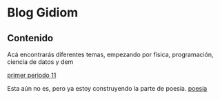 # Blog Gidiom

## Contenido
Acá encontrarás diferentes temas, empezando por física, programación, ciencia de datos y dem


[primer periodo 11](./11/primer_periodo.md)

Esta aún no es, pero ya estoy construyendo la parte de poesía.
[poesía](./poesia/carga.html)

